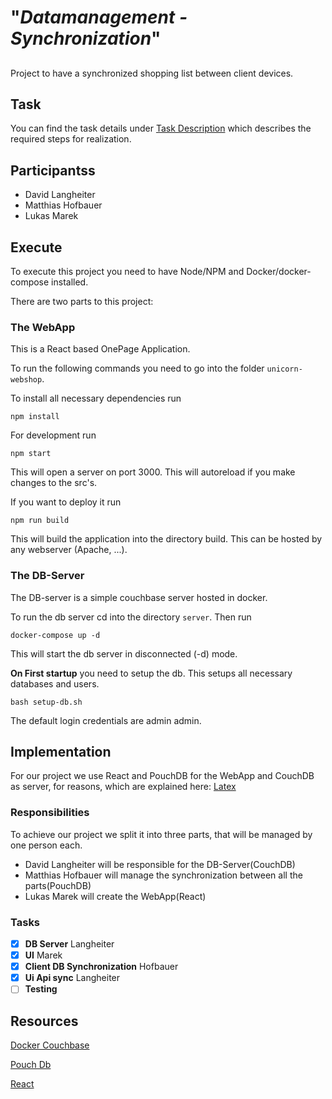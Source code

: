 # "*Datamanagement - Synchronization*"

##
Project to have a synchronized shopping list between client devices. 

## Task
You can find the task details under [Task Description](TASK.md) which describes the required steps for realization.

## Participantss
  - David Langheiter
  - Matthias Hofbauer
  - Lukas Marek

## Execute
To execute this project you need to have Node/NPM and Docker/docker-compose installed.

There are two parts to this project:

### The WebApp
This is a React based OnePage Application.

To run the following commands you need to go into the folder `unicorn-webshop`.

To install all necessary dependencies run
```shell script
npm install
```

For development run
```shell script
npm start
```
This will open a server on port 3000. This will autoreload if you make changes to the src's.

If you want to deploy it run
```shell script
npm run build
```
This will build the application into the directory build. This can be hosted by any webserver (Apache, ...).

### The DB-Server  
The DB-server is a simple couchbase server hosted in docker.

To run the db server cd into the directory `server`. Then run
```shell script
docker-compose up -d
```
This will start the db server in disconnected (-d) mode.

**On First startup** you need to setup the db. This setups all necessary databases and users.
```shell script
bash setup-db.sh
```

The default login credentials are admin admin.

## Implementation
For our project we use React and PouchDB for the WebApp and CouchDB as server, for reasons, which are explained here: [Latex](UnicornWebshop.pdf)

### Responsibilities
To achieve our project we split it into three parts, that will be managed by one person each.
  - David Langheiter will be responsible for the DB-Server(CouchDB)
  - Matthias Hofbauer will manage the synchronization between all the parts(PouchDB)
  - Lukas Marek will create the WebApp(React)

### Tasks
* [x] **DB Server** Langheiter
* [x] **UI** Marek 
* [x] **Client DB Synchronization** Hofbauer 
* [x] **Ui Api sync** Langheiter
* [ ] **Testing**

## Resources

[Docker Couchbase](https://hub.docker.com/_/couchbase)

[Pouch Db](https://couchdb.apache.org/)

[React](https://reactjs.org )




